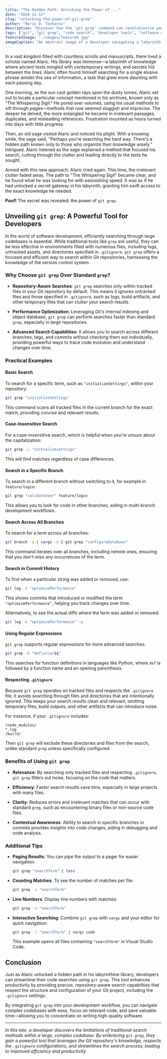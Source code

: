 ```yaml
---
title: "The Hidden Path: Unlocking the Power of ..."
date: "2024-11-13"
slug: "unlocking-the-power-of-git-grep"
author: "Boris D. Teoharov"
description: "Discover how the 'git grep' command can revolutionize your code searching capabilities, making navigation through large codebases efficient and precise."
tags: ["git", "git grep", "code search", "developer tools", "software development", "command line tools"]
featuredImage: "./images/featured.jpg"
imageCaption: "An abstract image of a developer navigating a labyrinth of code, symbolizing the hidden paths unlocked by using git grep."
---
```


In a vast kingdom filled with countless scrolls and manuscripts, there lived a scholar named Alaric. His library was immense—a labyrinth of knowledge where ancient texts mingled with contemporary writings, and secrets hid between the lines. Alaric often found himself searching for a single elusive phrase amidst this sea of information, a task that grew more daunting with each passing day.

One morning, as the sun cast golden rays upon the dusty tomes, Alaric set out to locate a particular concept mentioned in his archives, known only as "The Whispering Sigil." He pored over volumes, using his usual methods to sift through pages—methods that now seemed sluggish and imprecise. The deeper he delved, the more entangled he became in irrelevant passages, duplicates, and misleading references. Frustration mounted as hours turned into days with little progress.

Then, an old sage visited Alaric and noticed his plight. With a knowing smile, the sage said, "Perhaps you're searching the hard way. There's a hidden path known only to those who organize their knowledge wisely." Intrigued, Alaric listened as the sage explained a method that focused his search, cutting through the clutter and leading directly to the texts he sought.

Armed with this new approach, Alaric tried again. This time, the irrelevant clutter faded away. The path to "The Whispering Sigil" became clear, and he found what he was looking for with astonishing speed. It was as if he had unlocked a secret gateway in his labyrinth, granting him swift access to the exact knowledge he needed.

**Poof!** The secret was revealed: the power of `git grep`.

## Unveiling `git grep`: A Powerful Tool for Developers

In the world of software development, efficiently searching through large codebases is essential. While traditional tools like `grep` are useful, they can be less effective in environments filled with numerous files, including logs, untracked assets, and directories specified in `.gitignore`. `git grep` offers a focused and efficient way to search within Git repositories, harnessing the knowledge of the version control system.

### Why Choose `git grep` Over Standard `grep`?

- **Repository-Aware Searches**: `git grep` searches only within tracked files in your Git repository by default. This means it ignores untracked files and those specified in `.gitignore`, such as logs, build artifacts, and other temporary files that can clutter your search results.

- **Performance Optimization**: Leveraging Git's internal indexing and object database, `git grep` can perform searches faster than standard `grep`, especially in large repositories.

- **Advanced Search Capabilities**: It allows you to search across different branches, tags, and commits without checking them out individually, providing powerful ways to trace code evolution and understand changes over time.

### Practical Examples

#### Basic Search

To search for a specific term, such as `"initializeSettings"`, within your repository:

```bash
git grep "initializeSettings"
```

This command scans all tracked files in the current branch for the exact match, providing concise and relevant results.

#### Case-Insensitive Search

For a case-insensitive search, which is helpful when you're unsure about the capitalization:

```bash
git grep -i "initializesettings"
```

This will find matches regardless of case differences.

#### Search in a Specific Branch

To search in a different branch without switching to it, for example in `feature/login`:

```bash
git grep "validateUser" feature/login
```

This allows you to look for code in other branches, aiding in multi-branch development workflows.

#### Search Across All Branches

To search for a term across all branches:

```bash
git branch -a | xargs -n 1 git grep "configureDatabase"
```

This command iterates over all branches, including remote ones, ensuring that you don't miss any occurrences of the term.

#### Search in Commit History

To find when a particular string was added or removed, use:

```bash
git log -S "optimizePerformance"
```

This shows commits that introduced or modified the term `"optimizePerformance"`, helping you track changes over time.

Alternatively, to see the actual diffs where the term was added or removed:

```bash
git log -G "optimizePerformance" -p
```

#### Using Regular Expressions

`git grep` supports regular expressions for more advanced searches:

```bash
git grep -E "def\s+\w+$$"
```

This searches for function definitions in languages like Python, where `def` is followed by a function name and an opening parenthesis.

#### Respecting `.gitignore`

Because `git grep` operates on tracked files and respects the `.gitignore` file, it avoids searching through files and directories that are intentionally ignored. This keeps your search results clean and relevant, omitting temporary files, build outputs, and other artifacts that can introduce noise.

For instance, if your `.gitignore` includes:

```
/node_modules/
*.log
/build/
```

Then `git grep` will exclude these directories and files from the search, unlike standard `grep` unless specifically configured.

### Benefits of Using `git grep`

- **Relevance**: By searching only tracked files and respecting `.gitignore`, `git grep` filters out noise, focusing on the code that matters.

- **Efficiency**: Faster search results save time, especially in large projects with many files.

- **Clarity**: Reduces errors and irrelevant matches that can occur with standard `grep`, such as encountering binary files or non-source code files.

- **Contextual Awareness**: Ability to search in specific branches or commits provides insights into code changes, aiding in debugging and code analysis.

### Additional Tips

- **Paging Results**: You can pipe the output to a pager for easier navigation:

  ```bash
  git grep "searchTerm" | less
  ```

- **Counting Matches**: To see the number of matches per file:

  ```bash
  git grep -c "searchTerm"
  ```

- **Line Numbers**: Display line numbers with matches:

  ```bash
  git grep -n "searchTerm"
  ```

- **Interactive Searching**: Combine `git grep` with `xargs` and your editor for quick navigation:

  ```bash
  git grep -l "searchTerm" | xargs code
  ```

  This example opens all files containing `"searchTerm"` in Visual Studio Code.

## Conclusion

Just as Alaric unlocked a hidden path in his labyrinthine library, developers can streamline their code searches using `git grep`. This tool enhances productivity by providing precise, repository-aware search capabilities that respect the structure and configuration of your Git project, including the `.gitignore` settings.

By integrating `git grep` into your development workflow, you can navigate complex codebases with ease, focus on relevant code, and save valuable time—allowing you to concentrate on writing high-quality software.

---

*In this tale, a developer discovers the limitations of traditional search methods within a large, complex codebase. By embracing `git grep`, they gain a powerful tool that leverages the Git repository's knowledge, respects the `.gitignore` configurations, and streamlines the search process, leading to improved efficiency and productivity.*
